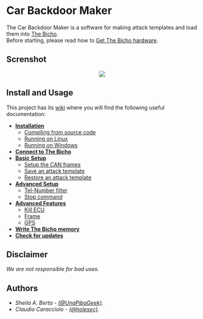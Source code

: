 # Car Backdoor Maker

The Car Backdoor Maker is a software for making attack templates and load them into [The Bicho](https://github.com/UnaPibaGeek/thebicho).  
Before starting, please read how to [Get The Bicho hardware](https://github.com/UnaPibaGeek/thebicho/wiki/Getting-The-Bicho-hardware).

## Screnshot

<p align="center">
  <img src="http://www.semecayounexploit.com/CBM-THEBICHO/cbm-screenshot.png" />
</p>

## Install and Usage
This project has its [wiki](https://github.com/UnaPibaGeek/CBM/wiki) where you will find the following useful documentation: 

* [**Installation**](https://github.com/UnaPibaGeek/CBM/wiki/Installation)  
  * [Compiling from source code](https://github.com/UnaPibaGeek/CBM/wiki/Compiling-from-source-code)  
  * [Running on Linux](https://github.com/UnaPibaGeek/CBM/wiki/Running-on-Linux)  
  * [Running on Windows](https://github.com/UnaPibaGeek/CBM/wiki/Running-on-Windows)  
* [**Connect to The Bicho**](https://github.com/UnaPibaGeek/CBM/wiki/Connect-to-The-Bicho)  
* [**Basic Setup**](https://github.com/UnaPibaGeek/CBM/wiki/Basic-Setup)  
  * [Setup the CAN frames](https://github.com/UnaPibaGeek/CBM/wiki/Setup-the-CAN-frames)  
  * [Save an attack template](https://github.com/UnaPibaGeek/CBM/wiki/Save-an-attack-template)  
  * [Restore an attack template](https://github.com/UnaPibaGeek/CBM/wiki/Restore-an-attack-template)  
* [**Advanced Setup**](https://github.com/UnaPibaGeek/CBM/wiki/Advanced-Setup)  
  * [Tel-Number filter](https://github.com/UnaPibaGeek/CBM/wiki/Tel-Number-filter)  
  * [Stop command](https://github.com/UnaPibaGeek/CBM/wiki/Stop-command)  
* [**Advanced Features**](https://github.com/UnaPibaGeek/CBM/wiki/Advanced-Features)  
  * [Kill ECU](https://github.com/UnaPibaGeek/CBM/wiki/Kill-ECU)  
  * [Frame](https://github.com/UnaPibaGeek/CBM/wiki/Frame)  
  * [GPS](https://github.com/UnaPibaGeek/CBM/wiki/GPS)  
* [**Write The Bicho memory**](https://github.com/UnaPibaGeek/CBM/wiki/Write-The-Bicho-memory)  
* [**Check for updates**](https://github.com/UnaPibaGeek/CBM/wiki/Check-for-updates)  

## Disclaimer
*We are not responsible for bad uses.*

## Authors
* *Sheila A. Berta - [(@UnaPibaGeek)](https://www.twitter.com/UnaPibaGeek).*  
* *Claudio Caracciolo - [(@holesec)](https://www.twitter.com/holesec).*
